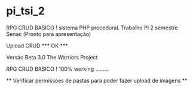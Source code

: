 # pi_tsi_2

RPG CRUD BASICO ! 
sistema PHP procedural.
Trabalho PI 2 semestre Senac (Pronto para apresentação)

Upload CRUD *** OK *** 

Versào Beta 3.0
The Warriors Project 

RPG CRUD BASICO !
100% working .........



** Verificar permissões de pastas para poder fazer upload de imagens **


